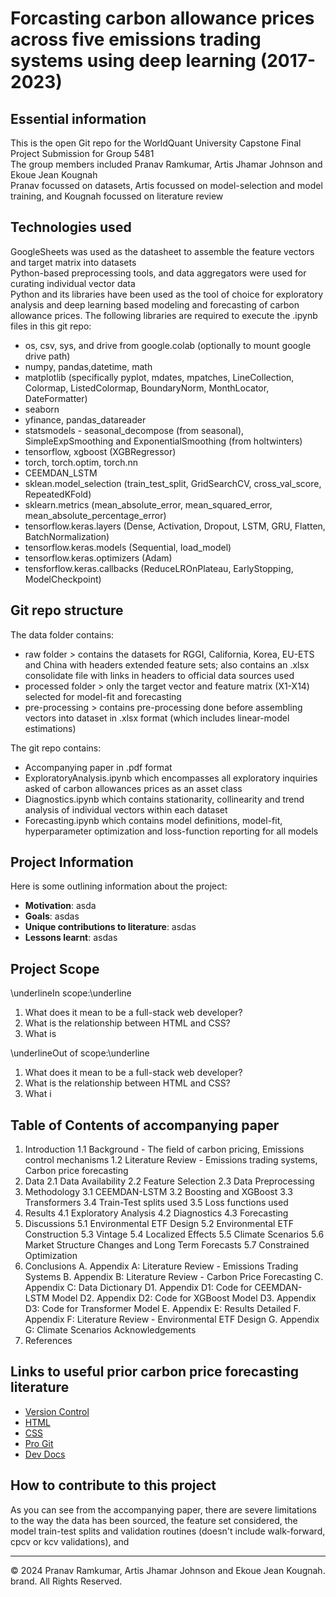 # Forcasting carbon allowance prices across five emissions trading systems using deep learning (2017-2023)


## Essential information
This is the open Git repo for the WorldQuant University Capstone Final Project Submission for Group 5481 </br>
The group members included Pranav Ramkumar, Artis Jhamar Johnson and Ekoue Jean Kougnah </br>
Pranav focussed on datasets, Artis focussed on model-selection and model training, and Kougnah focussed on literature review

## Technologies used
GoogleSheets was used as the datasheet to assemble the feature vectors and target matrix into datasets </br>
Python-based preprocessing tools, and data aggregators were used for curating individual vector data </br>
Python and its libraries have been used as the tool of choice for exploratory analysis and deep learning based modeling and forecasting of carbon allowance prices. The following libraries are required to execute the .ipynb files in this git repo: 
  * os, csv, sys, and drive from google.colab (optionally to mount google drive path)
  * numpy, pandas,datetime, math
  * matplotlib (specifically pyplot, mdates, mpatches, LineCollection, Colormap, ListedColormap, BoundaryNorm, MonthLocator, DateFormatter)
  * seaborn
  * yfinance, pandas_datareader
  * statsmodels - seasonal_decompose (from seasonal), SimpleExpSmoothing and ExponentialSmoothing (from holtwinters)
  * tensorflow, xgboost (XGBRegressor)
  * torch, torch.optim, torch.nn
  * CEEMDAN_LSTM
  * sklean.model_selection (train_test_split, GridSearchCV, cross_val_score, RepeatedKFold)
  * sklearn.metrics (mean_absolute_error, mean_squared_error, mean_absolute_percentage_error)
  * tensorflow.keras.layers (Dense, Activation, Dropout, LSTM, GRU, Flatten, BatchNormalization)
  * tensorflow.keras.models (Sequential, load_model)
  * tensorflow.keras.optimizers (Adam)
  * tensforflow.keras.callbacks (ReduceLROnPlateau, EarlyStopping, ModelCheckpoint)

## Git repo structure
The data folder contains:
* raw folder > contains the datasets for RGGI, California, Korea, EU-ETS and China with headers extended feature sets; also contains an .xlsx consolidate file with links in headers to official data sources used
* processed folder > only the target vector and feature matrix (X1-X14) selected for model-fit and forecasting
* pre-processing > contains pre-processing done before assembling vectors into dataset in .xlsx format (which includes linear-model estimations)
  
The git repo contains:
* Accompanying paper in .pdf format
* ExploratoryAnalysis.ipynb which encompasses all exploratory inquiries asked of carbon allowances prices as an asset class
* Diagnostics.ipynb which contains stationarity, collinearity and trend analysis of individual vectors within each dataset
* Forecasting.ipynb which contains model definitions, model-fit, hyperparameter optimization and loss-function reporting for all models

## Project Information
Here is some outlining information about the project:
  * **Motivation**: asda
  * **Goals**: asdas
  * **Unique contributions to literature**: asdas
  * **Lessons learnt**: asdas

## Project Scope
\underlineIn scope:\underline
1. What does it mean to be a full-stack web developer?
2. What is the relationship between HTML and CSS?
3. What is

\underlineOut of scope:\underline
1. What does it mean to be a full-stack web developer?
2. What is the relationship between HTML and CSS?
3. What i


## Table of Contents of accompanying paper
1. Introduction
   1.1 Background - The field of carbon pricing, Emissions control mechanisms
   1.2 Literature Review - Emissions trading systems, Carbon price forecasting
2. Data
   2.1 Data Availability
   2.2 Feature Selection
   2.3 Data Preprocessing
3. Methodology
   3.1 CEEMDAN-LSTM
   3.2 Boosting and XGBoost
   3.3 Transformers
   3.4 Train-Test splits used
   3.5 Loss functions used
4. Results
   4.1 Exploratory Analysis
   4.2 Diagnostics
   4.3 Forecasting
5. Discussions
   5.1 Environmental ETF Design
   5.2 Environmental ETF Construction
   5.3 Vintage
   5.4 Localized Effects
   5.5 Climate Scenarios
   5.6 Market Structure Changes and Long Term Forecasts
   5.7 Constrained Optimization
6. Conclusions
A. Appendix A: Literature Review - Emissions Trading Systems
B. Appendix B: Literature Review - Carbon Price Forecasting
C. Appendix C: Data Dictionary
D1. Appendix D1: Code for CEEMDAN-LSTM Model
D2. Appendix D2: Code for XGBoost Model
D3. Appendix D3: Code for Transformer Model
E. Appendix E: Results Detailed
F. Appendix F: Literature Review - Environmental ETF Design
G. Appendix G: Climate Scenarios
Acknowledgements
7. References

## Links to useful prior carbon price forecasting literature
* [Version Control](https://en.wikipedia.org/wiki/Version_control)
* [HTML](https://developer.mozilla.org/en-US/docs/Web/HTML)
* [CSS](https://developer.mozilla.org/en-US/docs/Web/CSS)
* [Pro Git](https://git-scm.com/book/en/v2)
* [Dev Docs](https://devdocs.io/)
  
## How to contribute to this project
As you can see from the accompanying paper, there are severe limitations to the way the data has been sourced, the feature set considered, the model train-test splits and validation routines (doesn't include walk-forward, cpcv or kcv validations), and 


- - -
© 2024 Pranav Ramkumar, Artis Jhamar Johnson and Ekoue Jean Kougnah. brand. All Rights Reserved.
